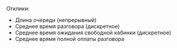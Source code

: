 Отклики:
- Длина очереди (непрерывный)
- Среднее время разговора (дискретное)
- Среднее время ожидания свободной кабинки (дискретное)
- Среднее врямя полной оплаты разговора

